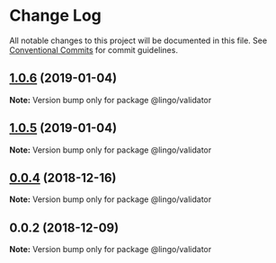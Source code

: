 # Change Log

All notable changes to this project will be documented in this file.
See [Conventional Commits](https://conventionalcommits.org) for commit guidelines.

## [1.0.6](https://github.com/PasBazz/mylingo/compare/@lingo/validator@1.0.5...@lingo/validator@1.0.6) (2019-01-04)

**Note:** Version bump only for package @lingo/validator





## [1.0.5](https://github.com/PasBazz/mylingo/compare/@lingo/validator@0.0.4...@lingo/validator@1.0.5) (2019-01-04)

**Note:** Version bump only for package @lingo/validator





## [0.0.4](https://github.com/PasBazz/mylingo/compare/@lingo/validator@0.0.2...@lingo/validator@0.0.4) (2018-12-16)

**Note:** Version bump only for package @lingo/validator





## 0.0.2 (2018-12-09)

**Note:** Version bump only for package @lingo/validator
